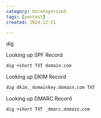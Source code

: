 ```yaml
---
category: Uncategorized
tags: [pentest]
created: 2024-12-21

---
```

dig

Looking up SPF Record

~~~bash
dig +short TXT domain.com
~~~

Looking up DKIM Record

~~~bash
dig dkim._domainkey.domain.com TXT
~~~

Looking up DMARC Record

~~~bash
dig +short TXT _dmarc.domain.com
~~~


